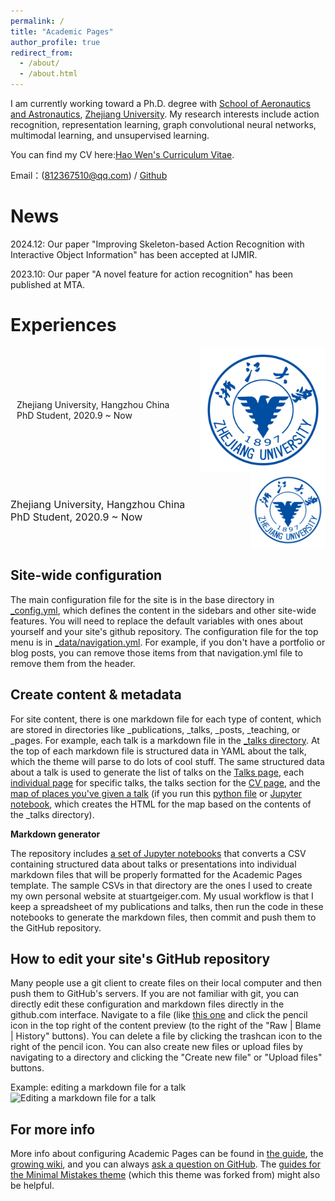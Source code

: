 ```yaml
---
permalink: /
title: "Academic Pages"
author_profile: true
redirect_from: 
  - /about/
  - /about.html
---
```


I am currently working toward a Ph.D. degree with [School of Aeronautics and Astronautics](http://saa.zju.edu.cn/), [Zhejiang University](https://www.zju.edu.cn/). My research interests include action recognition, representation learning, graph convolutional neural networks, multimodal learning, and unsupervised learning.

You can find my CV here:[Hao Wen's Curriculum Vitae](../assets/Curriculum_Vitae.pdf).

Email：(812367510@qq.com) / [Github](https://github.com/moonlight52137) 

News
======
2024.12: Our paper "Improving Skeleton-based Action Recognition with Interactive Object Information" has been accepted at IJMIR.

2023.10: Our paper "A novel feature for action recognition" has been published at MTA.


Experiences
======
<div style="display: flex; align-items: center; width: auto; justify-content: space-between;">
  <span style="padding: 10px; width: 300px; text-align: left;">Zhejiang University, Hangzhou China
  PhD Student, 2020.9 ~ Now</span>
   <span style="flex-grow: 1; padding: 10px; text-align: left;"></span>
  <img src="../images/zju.png" alt="image" style="width: 200px; height: 200px;" />
</div>

<div style="display: flex; align-items: center; justify-content: space-between; margin-bottom: 20px;">
  <div style="flex: 1; text-align: left;">
    <p style="margin: 0; font-size: 16px;">
      Zhejiang University, Hangzhou China<br>
      PhD Student, 2020.9 ~ Now
    </p>
  </div>
  <div style="flex: 0 0 auto; margin-left: 20px;">
    <img src="../images/zju.png" alt="Zhejiang University Logo" style="width: 120px; height: auto;">
  </div>
</div>



Site-wide configuration
------
The main configuration file for the site is in the base directory in [_config.yml](https://github.com/academicpages/academicpages.github.io/blob/master/_config.yml), which defines the content in the sidebars and other site-wide features. You will need to replace the default variables with ones about yourself and your site's github repository. The configuration file for the top menu is in [_data/navigation.yml](https://github.com/academicpages/academicpages.github.io/blob/master/_data/navigation.yml). For example, if you don't have a portfolio or blog posts, you can remove those items from that navigation.yml file to remove them from the header. 

Create content & metadata
------
For site content, there is one markdown file for each type of content, which are stored in directories like _publications, _talks, _posts, _teaching, or _pages. For example, each talk is a markdown file in the [_talks directory](https://github.com/academicpages/academicpages.github.io/tree/master/_talks). At the top of each markdown file is structured data in YAML about the talk, which the theme will parse to do lots of cool stuff. The same structured data about a talk is used to generate the list of talks on the [Talks page](https://academicpages.github.io/talks), each [individual page](https://academicpages.github.io/talks/2012-03-01-talk-1) for specific talks, the talks section for the [CV page](https://academicpages.github.io/cv), and the [map of places you've given a talk](https://academicpages.github.io/talkmap.html) (if you run this [python file](https://github.com/academicpages/academicpages.github.io/blob/master/talkmap.py) or [Jupyter notebook](https://github.com/academicpages/academicpages.github.io/blob/master/talkmap.ipynb), which creates the HTML for the map based on the contents of the _talks directory).

**Markdown generator**

The repository includes [a set of Jupyter notebooks](https://github.com/academicpages/academicpages.github.io/tree/master/markdown_generator
) that converts a CSV containing structured data about talks or presentations into individual markdown files that will be properly formatted for the Academic Pages template. The sample CSVs in that directory are the ones I used to create my own personal website at stuartgeiger.com. My usual workflow is that I keep a spreadsheet of my publications and talks, then run the code in these notebooks to generate the markdown files, then commit and push them to the GitHub repository.

How to edit your site's GitHub repository
------
Many people use a git client to create files on their local computer and then push them to GitHub's servers. If you are not familiar with git, you can directly edit these configuration and markdown files directly in the github.com interface. Navigate to a file (like [this one](https://github.com/academicpages/academicpages.github.io/blob/master/_talks/2012-03-01-talk-1.md) and click the pencil icon in the top right of the content preview (to the right of the "Raw | Blame | History" buttons). You can delete a file by clicking the trashcan icon to the right of the pencil icon. You can also create new files or upload files by navigating to a directory and clicking the "Create new file" or "Upload files" buttons. 

Example: editing a markdown file for a talk
![Editing a markdown file for a talk](/images/editing-talk.png)

For more info
------
More info about configuring Academic Pages can be found in [the guide](https://academicpages.github.io/markdown/), the [growing wiki](https://github.com/academicpages/academicpages.github.io/wiki), and you can always [ask a question on GitHub](https://github.com/academicpages/academicpages.github.io/discussions). The [guides for the Minimal Mistakes theme](https://mmistakes.github.io/minimal-mistakes/docs/configuration/) (which this theme was forked from) might also be helpful.
